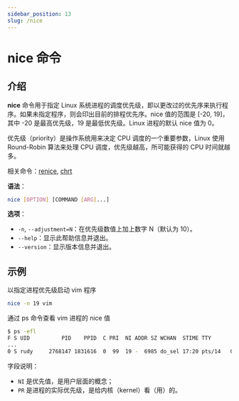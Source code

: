 ```yaml
---
sidebar_position: 13
slug: /nice
---
```


# nice 命令



## 介绍

**nice** 命令用于指定 Linux 系统进程的调度优先级，即以更改过的优先序来执行程序。如果未指定程序，则会印出目前的排程优先序。nice 值的范围是 [-20, 19]，其中 -20 是最高优先级，19 是最低优先级。Linux 进程的默认 nice 值为 0。

优先级（priority）是操作系统用来决定 CPU 调度的一个重要参数，Linux 使用 Round-Robin 算法来处理 CPU 调度，优先级越高，所可能获得的 CPU 时间就越多。

相关命令：[renice](/linux-command/renice), [chrt](/linux-command/chrt)

**语法**：

```bash
nice [OPTION] [COMMAND [ARG]...]
```

**选项**：

- `-n`, `--adjustment=N`：在优先级数值上加上数字 N（默认为 10）。
- `--help`：显示此帮助信息并退出。
- `--version`：显示版本信息并退出。



## 示例

以指定进程优先级启动 vim 程序

```bash
nice -n 19 vim
```

通过 ps 命令查看 vim 进程的 nice 值

```bash
$ ps -efl
F S UID          PID    PPID  C PRI  NI ADDR SZ WCHAN  STIME TTY          TIME CMD
...
0 S rudy     2768147 1831616  0  99  19 -  6985 do_sel 17:20 pts/14   00:00:00 vim
```

字段说明：

- `NI` 是优先值，是用户层面的概念；
- `PR` 是进程的实际优先级，是给内核（kernel）看（用）的。
